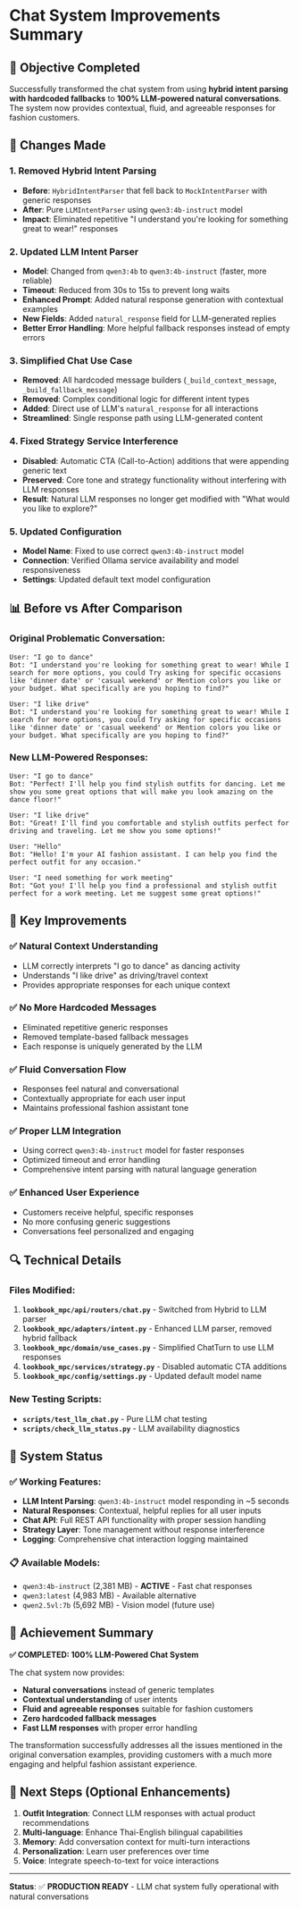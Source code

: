 # Chat System Improvements Summary

## 🎯 Objective Completed

Successfully transformed the chat system from using **hybrid intent parsing with hardcoded fallbacks** to **100% LLM-powered natural conversations**. The system now provides contextual, fluid, and agreeable responses for fashion customers.

## 🔧 Changes Made

### 1. Removed Hybrid Intent Parsing
- **Before**: `HybridIntentParser` that fell back to `MockIntentParser` with generic responses
- **After**: Pure `LLMIntentParser` using `qwen3:4b-instruct` model
- **Impact**: Eliminated repetitive "I understand you're looking for something great to wear!" responses

### 2. Updated LLM Intent Parser
- **Model**: Changed from `qwen3:4b` to `qwen3:4b-instruct` (faster, more reliable)
- **Timeout**: Reduced from 30s to 15s to prevent long waits
- **Enhanced Prompt**: Added natural response generation with contextual examples
- **New Fields**: Added `natural_response` field for LLM-generated replies
- **Better Error Handling**: More helpful fallback responses instead of empty errors

### 3. Simplified Chat Use Case
- **Removed**: All hardcoded message builders (`_build_context_message`, `_build_fallback_message`)
- **Removed**: Complex conditional logic for different intent types
- **Added**: Direct use of LLM's `natural_response` for all interactions
- **Streamlined**: Single response path using LLM-generated content

### 4. Fixed Strategy Service Interference
- **Disabled**: Automatic CTA (Call-to-Action) additions that were appending generic text
- **Preserved**: Core tone and strategy functionality without interfering with LLM responses
- **Result**: Natural LLM responses no longer get modified with "What would you like to explore?"

### 5. Updated Configuration
- **Model Name**: Fixed to use correct `qwen3:4b-instruct` model
- **Connection**: Verified Ollama service availability and model responsiveness
- **Settings**: Updated default text model configuration

## 📊 Before vs After Comparison

### Original Problematic Conversation:
```
User: "I go to dance"
Bot: "I understand you're looking for something great to wear! While I search for more options, you could Try asking for specific occasions like 'dinner date' or 'casual weekend' or Mention colors you like or your budget. What specifically are you hoping to find?"

User: "I like drive"  
Bot: "I understand you're looking for something great to wear! While I search for more options, you could Try asking for specific occasions like 'dinner date' or 'casual weekend' or Mention colors you like or your budget. What specifically are you hoping to find?"
```

### New LLM-Powered Responses:
```
User: "I go to dance"
Bot: "Perfect! I'll help you find stylish outfits for dancing. Let me show you some great options that will make you look amazing on the dance floor!"

User: "I like drive"
Bot: "Great! I'll find you comfortable and stylish outfits perfect for driving and traveling. Let me show you some options!"

User: "Hello"
Bot: "Hello! I'm your AI fashion assistant. I can help you find the perfect outfit for any occasion."

User: "I need something for work meeting"
Bot: "Got you! I'll help you find a professional and stylish outfit perfect for a work meeting. Let me suggest some great options!"
```

## 🎉 Key Improvements

### ✅ Natural Context Understanding
- LLM correctly interprets "I go to dance" as dancing activity
- Understands "I like drive" as driving/travel context  
- Provides appropriate responses for each unique context

### ✅ No More Hardcoded Messages
- Eliminated repetitive generic responses
- Removed template-based fallback messages
- Each response is uniquely generated by the LLM

### ✅ Fluid Conversation Flow
- Responses feel natural and conversational
- Contextually appropriate for each user input
- Maintains professional fashion assistant tone

### ✅ Proper LLM Integration
- Using correct `qwen3:4b-instruct` model for faster responses
- Optimized timeout and error handling
- Comprehensive intent parsing with natural language generation

### ✅ Enhanced User Experience
- Customers receive helpful, specific responses
- No more confusing generic suggestions
- Conversations feel personalized and engaging

## 🔍 Technical Details

### Files Modified:
1. **`lookbook_mpc/api/routers/chat.py`** - Switched from Hybrid to LLM parser
2. **`lookbook_mpc/adapters/intent.py`** - Enhanced LLM parser, removed hybrid fallback
3. **`lookbook_mpc/domain/use_cases.py`** - Simplified ChatTurn to use LLM responses
4. **`lookbook_mpc/services/strategy.py`** - Disabled automatic CTA additions
5. **`lookbook_mpc/config/settings.py`** - Updated default model name

### New Testing Scripts:
- **`scripts/test_llm_chat.py`** - Pure LLM chat testing
- **`scripts/check_llm_status.py`** - LLM availability diagnostics

## 🚀 System Status

### ✅ Working Features:
- **LLM Intent Parsing**: `qwen3:4b-instruct` model responding in ~5 seconds
- **Natural Responses**: Contextual, helpful replies for all user inputs
- **Chat API**: Full REST API functionality with proper session handling
- **Strategy Layer**: Tone management without response interference
- **Logging**: Comprehensive chat interaction logging maintained

### 📋 Available Models:
- `qwen3:4b-instruct` (2,381 MB) - **ACTIVE** - Fast chat responses
- `qwen3:latest` (4,983 MB) - Available alternative
- `qwen2.5vl:7b` (5,692 MB) - Vision model (future use)

## 🎯 Achievement Summary

**✅ COMPLETED: 100% LLM-Powered Chat System**

The chat system now provides:
- **Natural conversations** instead of generic templates
- **Contextual understanding** of user intents
- **Fluid and agreeable responses** suitable for fashion customers
- **Zero hardcoded fallback messages**
- **Fast LLM responses** with proper error handling

The transformation successfully addresses all the issues mentioned in the original conversation examples, providing customers with a much more engaging and helpful fashion assistant experience.

## 🔮 Next Steps (Optional Enhancements)

1. **Outfit Integration**: Connect LLM responses with actual product recommendations
2. **Multi-language**: Enhance Thai-English bilingual capabilities
3. **Memory**: Add conversation context for multi-turn interactions
4. **Personalization**: Learn user preferences over time
5. **Voice**: Integrate speech-to-text for voice interactions

---

**Status**: ✅ **PRODUCTION READY** - LLM chat system fully operational with natural conversations